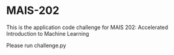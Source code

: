 # MAIS-202
This is the application code challenge for MAIS 202: Accelerated Introduction to Machine Learning

Please run challenge.py
